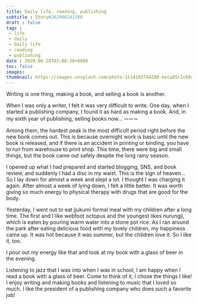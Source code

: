 ```yaml
---
title: Daily life, reading, publishing
subtitle : Story#202008241208
draft : false
tags :
 - life
 - daily
 - Daily life
 - reading
 - publishing
date : 2020-08-24T03:08:30+0900
toc: false
images: 
thumbnail: https://images.unsplash.com/photo-1514193744289-beca85c1c604?ixlib=rb-1.2.1&q=80&fm=jpg&crop=entropy&cs=tinysrgb&w=1080&fit=max&ixid=eyJhcHBfaWQiOjE1NTU0OX0
---
```


Writing is one thing, making a book, and selling a book is another.  

When I was only a writer, I felt it was very difficult to write. One day, when I started a publishing company, I found it as hard as making a book. And, in my sixth year of publishing, selling books now... ᅲᅲᅲ  

Among them, the hardest peak is the most difficult period right before the new book comes out. This is because overnight work is basic until the new book is released, and if there is an accident in printing or binding, you have to run from warehouse to print shop. This time, there were big and small things, but the book came out safely despite the long rainy season.  

I opened up what I had prepared and started blogging, SNS, and book review, and suddenly I had a disc in my waist. This is the sign of heaven... So I lay down for almost a week and slept a lot. I thought I was charging it again. After almost a week of lying down, I felt a little better. It was worth giving so much energy to physical therapy with drugs that are good for the body.  

Yesterday, I went out to eat jjukumi formal meal with my children after a long time. The first and I like webfoot octopus and the youngest likes nurungji, which is eaten by pouring warm water into a stone pot rice. As I ran around the park after eating delicious food with my lovely children, my happiness came up. It was hot because it was summer, but the children love it. So I like it, too.  

I pour out my energy like that and look at my book with a glass of beer in the evening.  

Listening to jazz that I was into when I was in school, I am happy when I read a book with a glass of beer. Come to think of it, I chose the things I like! I enjoy writing and making books and listening to music that I loved so much. I like the president of a publishing company who does such a favorite job!  

